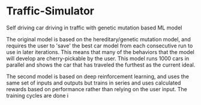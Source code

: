 # Traffic-Simulator
Self driving car driving in traffic with genetic mutation based ML model


The original model is based on the hereditary/genetic mutation model, and requires the user to 'save' the best car model from each consecutive run to use in later iterations. This means that many of the behaviors that the model will develop are cherry-pickable by the user. This model runs 1000 cars in parallel and shows the car that has traveled the furthest as the current ideal.

The second model is based on deep reinforcement learning, and uses the same set of inputs and outputs but trains in series and uses calculated rewards based on performance rather than relying on the user input. The training cycles are done i